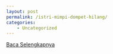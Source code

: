 ```yaml
---
layout: post
permalink: /istri-mimpi-dompet-hilang/
categories:
    - Uncategorized
---
```


[Baca Selengkapnya](/08)